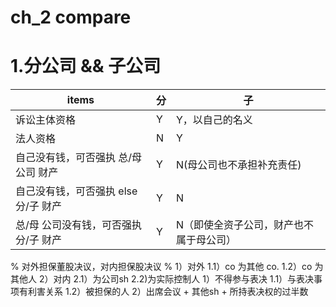 # ch_2 compare 
# 1.分公司 && 子公司
| items | 分 | 子 |
| ----- | --- | --- |
| 诉讼主体资格 | Y | Y，以自己的名义 |
| 法人资格 | N | Y |
| 自己没有钱，可否强执 总/母 公司 财产 | Y | N(母公司也不承担补充责任) | 
| 自己没有钱，可否强执 else 分/子 财产 | Y |  N  | 
| 总/母 公司没有钱，可否强执 分/子 财产 | Y |  N（即使全资子公司，财产也不属于母公司）|

% 对外担保董股决议，对内担保股决议 %
   1）对外
     1.1）co 为其他 co.
     1.2）co 为其他人 
   2）对内
     2.1）为公司sh
     2.2)为实际控制人
          1）不得参与表决
            1.1）与表决事项有利害关系
            1.2）被担保的人
          2）出席会议 + 其他sh + 所持表决权的过半数






